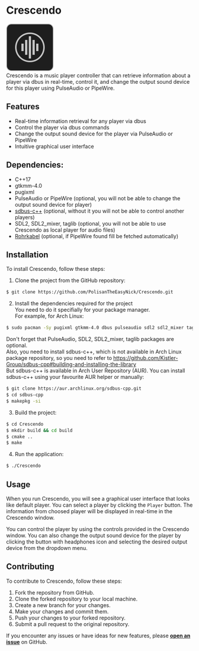 # Crescendo
![Logo](icon.svg "Crescendo logo")  
Crescendo is a music player controller that can retrieve information about a player via dbus in real-time, control it, and change the output sound device for this player using PulseAudio or PipeWire.

## Features
* Real-time information retrieval for any player via dbus
* Control the player via dbus commands
* Change the output sound device for the player via PulseAudio or PipeWire
* Intuitive graphical user interface

## Dependencies:
* C++17
* gtkmm-4.0
* pugixml 
* PulseAudio or PipeWire (optional, you will not be able to change the output sound device for player)
* [sdbus-c++](https://github.com/Kistler-Group/sdbus-cpp) (optional, without it you will not be able to control another players)
* SDL2, SDL2_mixer, taglib (optional, you will not be able to use Crescendo as local player for audio files)
* [Rohrkabel](https://github.com/Soundux/rohrkabel) (optional, if PipeWire found fill be fetched automatically)

## Installation
To install Crescendo, follow these steps:
1. Clone the project from the GitHub repository:  
```bash
$ git clone https://github.com/PolisanTheEasyNick/Crescendo.git
```
2. Install the dependencies required for the project  
You need to do it specifially for your package manager.  
For example, for Arch Linux:
```bash
$ sudo pacman -Sy pugixml gtkmm-4.0 dbus pulseaudio sdl2 sdl2_mixer taglib 
```
Don't forget that PulseAudio, SDL2, SDL2_mixer, taglib packages are optional.  
Also, you need to install sdbus-c++, which is not available in Arch Linux package repository, so you need to refer to https://github.com/Kistler-Group/sdbus-cpp#building-and-installing-the-library  
But sdbus-c++ is available in Arch User Repository (AUR). You can install sdbus-c++ using your favourite AUR helper or manually:
```bash
$ git clone https://aur.archlinux.org/sdbus-cpp.git
$ cd sdbus-cpp
$ makepkg -si
```
3. Build the project:
```bash
$ cd Crescendo
$ mkdir build && cd build
$ cmake ..
$ make
```
4. Run the application:
```bash
$ ./Crescendo
```

## Usage
When you run Crescendo, you will see a graphical user interface that looks like default player. You can select a player by clicking the `Player` button. The information from choosed player will be displayed in real-time in the Crescendo window.  

You can control the player by using the controls provided in the Crescendo window. You can also change the output sound device for the player by clicking the button with headphones icon and selecting the desired output device from the dropdown menu.

## Contributing
To contribute to Crescendo, follow these steps:

1. Fork the repository from GitHub.
2. Clone the forked repository to your local machine.
3. Create a new branch for your changes.
4. Make your changes and commit them.
5. Push your changes to your forked repository.
6. Submit a pull request to the original repository.

If you encounter any issues or have ideas for new features, please **[open an issue](https://github.com/PolisanTheEasyNick/Crescendo/issues)** on GitHub.




